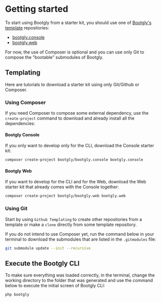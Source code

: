 # Getting started

To start using Bootgly from a starter kit, you should use one of [Bootgly's template](/manual/Bootgly/concepts/github-repositories/overview) repositories:

- [bootgly.console](https://github.com/bootgly/bootgly.console)
- [bootgly.web](https://github.com/bootgly/bootgly.web)

For now, the use of Composer is optional and you can use only Git to compose the "bootable" submodules of Bootgly.

## Templating

Here are tutorials to download a starter kit using only Git/Github or Composer.

### Using Composer

If you need Composer to compose some external dependency, use the `create-project` command to download and already install all the dependencies:

#### Bootgly Console

If you only want to develop only for the CLI, download the Console starter kit:

```bash
composer create-project bootgly/bootgly.console bootgly.console
```

#### Bootgly Web

If you want to develop for the CLI and for the Web, download the Web starter kit that already comes with the Console together:

```bash
composer create-project bootgly/bootgly.web bootgly.web
```

### Using Git

Start by using `Github Templating` to create other repositories from a template or make a `clone` directly from some template repository.

If you do not intend to use Composer yet, run the command below in your terminal to download the submodules that are listed in the `.gitmodules` file:

```bash
git submodule update --init --recursive
```

## Execute the Bootgly CLI

To make sure everything was loaded correctly, in the terminal, change the working directory to the folder that was generated and use the command below to execute the initial screen of Bootgly CLI:

```bash
php bootgly
```
